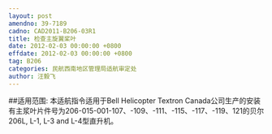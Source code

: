 ```yaml
---
layout: post
amendno: 39-7189
cadno: CAD2011-B206-03R1
title: 检查主旋翼桨叶
date: 2012-02-03 00:00:00 +0800
effdate: 2012-02-03 00:00:00 +0800
tag: B206
categories: 民航西南地区管理局适航审定处
author: 汪毅飞
---
```


##适用范围:
本适航指令适用于Bell Helicopter Textron Canada公司生产的安装有主浆叶片件号为206-015-001-107、-109、-111、-115、-117、-119、121的贝尔206L, L-1, L-3 and L-4型直升机。

